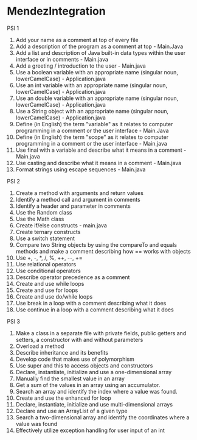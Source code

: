 # MendezIntegration
PSI 1

1. Add your name as a comment at top of every file
2. Add a description of the program as a comment at top - Main.Java
3. Add a list and description of Java built-in data types within the user interface or in comments - Main.java
4. Add a greeting / introduction to the user -  Main.java
5. Use a boolean variable with an appropriate name  (singular noun, lowerCamelCase) - Application.java
6. Use an int variable with an appropriate name (singular noun, lowerCamelCase) - Application.java
7. Use an double variable with an appropriate name (singular noun, lowerCamelCase) - Application.java 
8. Use a String object with an appropriate name (singular noun, lowerCamelCase) - Application.java
9. Define (in English) the term "variable" as it relates to computer programming in a comment or the user interface - Main.Java
10. Define (in English) the term "scope" as it relates to computer programming in a comment or the user interface - Main.java
11. Use final with a variable and describe what it means in a comment - Main.java
12. Use casting and describe what it means in a comment - Main.java
13. Format strings using escape sequences - Main.java

PSI 2
1. Create a method with arguments and return values
2. Identify a method call and argument in comments
3. Identify a header and parameter in comments
4. Use the Random class
5. Use the Math class 
6. Create if/else constructs - main.java
7. Create ternary constructs
8. Use a switch statement
9. Compare two String objects by using the compareTo and equals methods and make a comment describing how == works with objects
10. Use +, -, *, /, %, ++, --, += 
11. Use relational operators
12. Use conditional operators
13. Describe operator precedence as a comment
14. Create and use while loops
15. Create and use for loops
16. Create and use do/while loops
17. Use break in a loop with a comment describing what it does
18. Use continue in a loop with a comment describing what it does

PSI 3
1. Make a class in a separate file with private fields, public getters and setters, a constructor with and without parameters
2. Overload a method
3. Describe inheritance and its benefits
4. Develop code that makes use of polymorphism
5. Use super and this to access objects and constructors
6. Declare, instantiate, initialize and use a one-dimensional array
7. Manually find the smallest value in an array
8. Get a sum of the values in an array using an accumulator.
9. Search an array and identify the index where a value was found.
10. Create and use the enhanced for loop
11. Declare, instantiate, initialize and use multi-dimensional arrays
12. Declare and use an ArrayList of a given type
13. Search a two-dimensional array and identify the coordinates where a value was found
14. Effectively utilize exception handling for user input of an int
